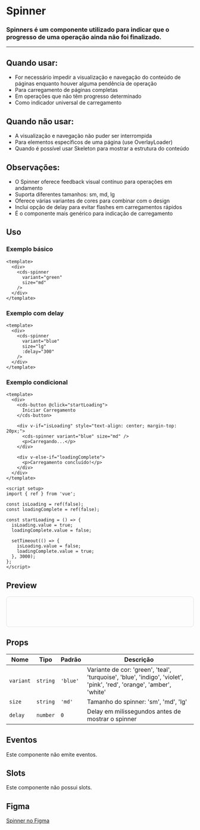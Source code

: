 # Spinner

### Spinners é um componente utilizado para indicar que o progresso de uma operação ainda não foi finalizado.

---

## Quando usar:
- For necessário impedir a visualização e navegação do conteúdo de páginas enquanto houver alguma pendência de operação
- Para carregamento de páginas completas
- Em operações que não têm progresso determinado
- Como indicador universal de carregamento

## Quando não usar:
- A visualização e navegação não puder ser interrompida
- Para elementos específicos de uma página (use OverlayLoader)
- Quando é possível usar Skeleton para mostrar a estrutura do conteúdo

## Observações:
- O Spinner oferece feedback visual contínuo para operações em andamento
- Suporta diferentes tamanhos: sm, md, lg
- Oferece várias variantes de cores para combinar com o design
- Inclui opção de delay para evitar flashes em carregamentos rápidos
- É o componente mais genérico para indicação de carregamento

## Uso

### Exemplo básico

```vue
<template>
  <div>
    <cds-spinner
      variant="green"
      size="md"
    />
  </div>
</template>
```

### Exemplo com delay

```vue
<template>
  <div>
    <cds-spinner
      variant="blue"
      size="lg"
      :delay="300"
    />
  </div>
</template>
```

### Exemplo condicional

```vue
<template>
  <div>
    <cds-button @click="startLoading">
      Iniciar Carregamento
    </cds-button>
    
    <div v-if="isLoading" style="text-align: center; margin-top: 20px;">
      <cds-spinner variant="blue" size="md" />
      <p>Carregando...</p>
    </div>
    
    <div v-else-if="loadingComplete">
      <p>Carregamento concluído!</p>
    </div>
  </div>
</template>

<script setup>
import { ref } from 'vue';

const isLoading = ref(false);
const loadingComplete = ref(false);

const startLoading = () => {
  isLoading.value = true;
  loadingComplete.value = false;
  
  setTimeout(() => {
    isLoading.value = false;
    loadingComplete.value = true;
  }, 3000);
};
</script>
```

## Preview

<div style="text-align: center; padding: 40px; border: 1px solid #e0e0e0; border-radius: 8px;">
  <cds-spinner variant="green" size="md" />
</div>

## Props

| Nome | Tipo | Padrão | Descrição |
|------|------|--------|-----------|
| `variant` | `string` | `'blue'` | Variante de cor: 'green', 'teal', 'turquoise', 'blue', 'indigo', 'violet', 'pink', 'red', 'orange', 'amber', 'white' |
| `size` | `string` | `'md'` | Tamanho do spinner: 'sm', 'md', 'lg' |
| `delay` | `number` | `0` | Delay em milissegundos antes de mostrar o spinner |

## Eventos

Este componente não emite eventos.

## Slots

Este componente não possui slots.

## Figma

[Spinner no Figma](https://www.figma.com/design/design-system-url)
